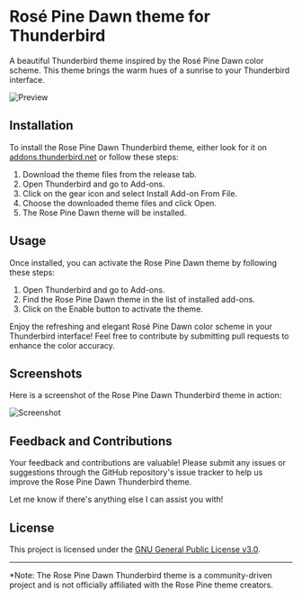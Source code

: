 # Rosé Pine Dawn theme for Thunderbird
A beautiful Thunderbird theme inspired by the Rosé Pine Dawn color scheme. This theme brings the warm hues of a sunrise to your Thunderbird interface.

![Preview](https://github.com/MasterFallen/Rose-Pine-Dawn-Thunderbird/assets/46285502/2bdabf63-5e35-4da0-82bb-b48eb2183a7e)

## Installation
To install the Rose Pine Dawn Thunderbird theme, either look for it on [addons.thunderbird.net](https://addons.thunderbird.net/en-US/thunderbird/addon/rose-pine-dawn/) or follow these steps:

1. Download the theme files from the release tab.
2. Open Thunderbird and go to Add-ons.
3. Click on the gear icon and select Install Add-on From File.
4. Choose the downloaded theme files and click Open.
5. The Rose Pine Dawn theme will be installed.


## Usage
Once installed, you can activate the Rose Pine Dawn theme by following these steps:

1. Open Thunderbird and go to Add-ons.
2. Find the Rose Pine Dawn theme in the list of installed add-ons.
3. Click on the Enable button to activate the theme.


Enjoy the refreshing and elegant Rosé Pine Dawn color scheme in your Thunderbird interface! Feel free to contribute by submitting pull requests to enhance the color accuracy.

## Screenshots
Here is a screenshot of the Rose Pine Dawn Thunderbird theme in action:

![Screenshot](https://github.com/MasterFallen/Rose-Pine-Dawn-Thunderbird/assets/46285502/099d239c-3d0e-4499-9aa4-4218886a1d98)


## Feedback and Contributions
Your feedback and contributions are valuable! Please submit any issues or suggestions through the GitHub repository's issue tracker to help us improve the Rose Pine Dawn Thunderbird theme.

Let me know if there's anything else I can assist you with!

## License
This project is licensed under the [GNU General Public License v3.0](LICENSE).

---

*Note: The Rose Pine Dawn Thunderbird theme is a community-driven project and is not officially affiliated with the Rose Pine theme creators.
